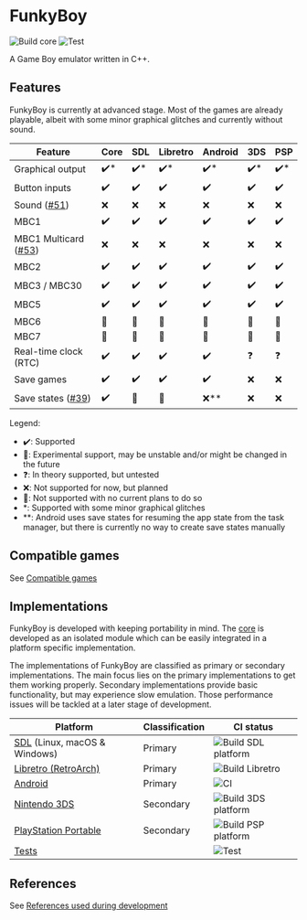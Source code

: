 # FunkyBoy

![Build core](https://github.com/kremi151/FunkyBoy/workflows/Build%20core/badge.svg)
![Test](https://github.com/kremi151/FunkyBoy/workflows/Test/badge.svg)

A Game Boy emulator written in C++.

## Features

FunkyBoy is currently at advanced stage.
Most of the games are already playable, albeit with some minor graphical glitches and currently without sound.

|Feature|Core|SDL|Libretro|Android|3DS|PSP|
|-|-|-|-|-|-|-|
|Graphical output|:heavy_check_mark:*|:heavy_check_mark:*|:heavy_check_mark:*|:heavy_check_mark:*|:heavy_check_mark:*|:heavy_check_mark:*|
|Button inputs|:heavy_check_mark:|:heavy_check_mark:|:heavy_check_mark:|:heavy_check_mark:|:heavy_check_mark:|:heavy_check_mark:|
|Sound ([#51](https://github.com/kremi151/FunkyBoy/issues/51))|:x:|:x:|:x:|:x:|:x:|:x:|
|MBC1|:heavy_check_mark:|:heavy_check_mark:|:heavy_check_mark:|:heavy_check_mark:|:heavy_check_mark:|:heavy_check_mark:|
|MBC1 Multicard ([#53](https://github.com/kremi151/FunkyBoy/issues/53))|:x:|:x:|:x:|:x:|:x:|:x:|
|MBC2|:heavy_check_mark:|:heavy_check_mark:|:heavy_check_mark:|:heavy_check_mark:|:heavy_check_mark:|:heavy_check_mark:|
|MBC3 / MBC30|:heavy_check_mark:|:heavy_check_mark:|:heavy_check_mark:|:heavy_check_mark:|:heavy_check_mark:|:heavy_check_mark:|
|MBC5|:heavy_check_mark:|:heavy_check_mark:|:heavy_check_mark:|:heavy_check_mark:|:heavy_check_mark:|:heavy_check_mark:|
|MBC6|:no_entry_sign:|:no_entry_sign:|:no_entry_sign:|:no_entry_sign:|:no_entry_sign:|:no_entry_sign:|
|MBC7|:no_entry_sign:|:no_entry_sign:|:no_entry_sign:|:no_entry_sign:|:no_entry_sign:|:no_entry_sign:|
|Real-time clock (RTC)|:heavy_check_mark:|:heavy_check_mark:|:heavy_check_mark:|:heavy_check_mark:|:question:|:question:|
|Save games|:heavy_check_mark:|:heavy_check_mark:|:heavy_check_mark:|:heavy_check_mark:|:x:|:x:|
|Save states ([#39](https://github.com/kremi151/FunkyBoy/issues/39))|:heavy_check_mark:|:eyes:|:eyes:|:x:**|:x:|:x:|

Legend:
- :heavy_check_mark:: Supported
- :eyes:: Experimental support, may be unstable and/or might be changed in the future
- :question:: In theory supported, but untested
- :x:: Not supported for now, but planned
- :no_entry_sign:: Not supported with no current plans to do so
- \*: Supported with some minor graphical glitches
- \*\*: Android uses save states for resuming the app state from the task manager, but there is currently no way to create save states manually

## Compatible games
See [Compatible games](./docs/COMPATIBLE_GAMES.md)

## Implementations

FunkyBoy is developed with keeping portability in mind.
The [core](https://github.com/kremi151/FunkyBoy/tree/master/core) is developed as an isolated module which can be easily integrated in a platform specific implementation.

The implementations of FunkyBoy are classified as primary or secondary implementations.
The main focus lies on the primary implementations to get them working properly.
Secondary implementations provide basic functionality, but may experience slow emulation.
Those performance issues will be tackled at a later stage of development.

|Platform|Classification|CI status|
|--------|--------------|---------|
|[SDL](https://github.com/kremi151/FunkyBoy/tree/master/platform-sdl) (Linux, macOS & Windows)|Primary|![Build SDL platform](https://github.com/kremi151/FunkyBoy/workflows/Build%20SDL%20platform/badge.svg)|
|[Libretro (RetroArch)](https://github.com/kremi151/FunkyBoy/tree/master/platform-libretro)|Primary|![Build Libretro](https://github.com/kremi151/FunkyBoy/workflows/Build%20Libretro/badge.svg)|
|[Android](https://github.com/kremi151/FunkyBoyAndroid)|Primary|![CI](https://github.com/kremi151/FunkyBoyAndroid/workflows/CI/badge.svg)|
|[Nintendo 3DS](https://github.com/kremi151/FunkyBoy/tree/master/platform-3ds)|Secondary|![Build 3DS platform](https://github.com/kremi151/FunkyBoy/workflows/Build%203DS%20platform/badge.svg)|
|[PlayStation Portable](https://github.com/kremi151/FunkyBoy/tree/master/platform-psp)|Secondary|![Build PSP platform](https://github.com/kremi151/FunkyBoy/workflows/Build%20PSP%20platform/badge.svg)|
|[Tests](https://github.com/kremi151/FunkyBoy/tree/master/test)| |![Test](https://github.com/kremi151/FunkyBoy/workflows/Test/badge.svg)|

## References

See [References used during development](./docs/REFERENCES.md)

